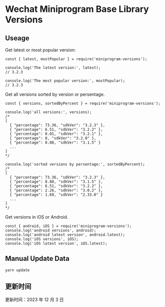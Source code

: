 
# Wechat Miniprogram Base Library Versions

## Useage

Get latest or most popular version:

```;
const { latest, mostPopular } = require('miniprogram-versions');

console.log('The latest version:', latest);
// 3.2.3

console.log('The most popular version:', mostPopular);
// 3.2.3

```

Get all versions sorted by version or persentage.

```
const { versions, sortedByPercent } = require('miniprogram-versions');

console.log('all versions:', versions);
/*
[
  { "percentage": 73.36, "sdkVer": "3.2.3" },
  { "percentage": 6.51, "sdkVer": "3.2.2" },
  { "percentage": 0.01, "sdkVer": "3.2.1" },
  { "percentage": 0, "sdkVer": "3.2.0" },
  { "percentage": 8.88, "sdkVer": "3.1.5" }
  ...
]
*/

console.log('sorted versions by persentage:', sortedByPercent);
/*
[
  { "percentage": 73.36, "sdkVer": "3.2.3" },
  { "percentage": 8.88, "sdkVer": "3.1.5" },
  { "percentage": 6.51, "sdkVer": "3.2.2" },
  { "percentage": 2.26, "sdkVer": "3.0.2" },
  { "percentage": 1.69, "sdkVer": "2.33.0" }
  ...
]
*/
```

Get versions in iOS or Android.

```
const { android, iOS } = require('miniprogram-versions');
console.log('android versions', android);
console.log('android latest version', android.latest);
console.log('iOS versions', iOS);
console.log('iOS latest version', iOS.latest);
```

## Manual Update Data

```
yarn update
```

## 更新时间

更新时间：2023 年 12 月 3 日
